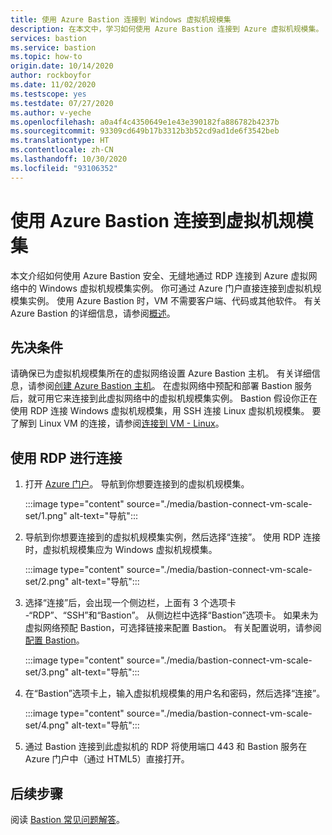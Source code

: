 ```yaml
---
title: 使用 Azure Bastion 连接到 Windows 虚拟机规模集
description: 在本文中，学习如何使用 Azure Bastion 连接到 Azure 虚拟机规模集。
services: bastion
ms.service: bastion
ms.topic: how-to
origin.date: 10/14/2020
author: rockboyfor
ms.date: 11/02/2020
ms.testscope: yes
ms.testdate: 07/27/2020
ms.author: v-yeche
ms.openlocfilehash: a0a4f4c4350649e1e43e390182fa886782b4237b
ms.sourcegitcommit: 93309cd649b17b3312b3b52cd9ad1de6f3542beb
ms.translationtype: HT
ms.contentlocale: zh-CN
ms.lasthandoff: 10/30/2020
ms.locfileid: "93106352"
---
```

<!--Verified successfully on 09/07/2020-->
# <a name="connect-to-a-virtual-machine-scale-set-using-azure-bastion"></a>使用 Azure Bastion 连接到虚拟机规模集

本文介绍如何使用 Azure Bastion 安全、无缝地通过 RDP 连接到 Azure 虚拟网络中的 Windows 虚拟机规模集实例。 你可通过 Azure 门户直接连接到虚拟机规模集实例。 使用 Azure Bastion 时，VM 不需要客户端、代码或其他软件。 有关 Azure Bastion 的详细信息，请参阅[概述](bastion-overview.md)。

## <a name="prerequisites"></a>先决条件

请确保已为虚拟机规模集所在的虚拟网络设置 Azure Bastion 主机。 有关详细信息，请参阅[创建 Azure Bastion 主机](./tutorial-create-host-portal.md)。 在虚拟网络中预配和部署 Bastion 服务后，就可用它来连接到此虚拟网络中的虚拟机规模集实例。 Bastion 假设你正在使用 RDP 连接 Windows 虚拟机规模集，用 SSH 连接 Linux 虚拟机规模集。 要了解到 Linux VM 的连接，请参阅[连接到 VM - Linux](bastion-connect-vm-ssh.md)。

<a name="rdp"></a>
## <a name="connect-using-rdp"></a>使用 RDP 进行连接

1. 打开 [Azure 门户](https://portal.azure.cn)。 导航到你想要连接到的虚拟机规模集。

    :::image type="content" source="./media/bastion-connect-vm-scale-set/1.png" alt-text="导航":::
2. 导航到你想要连接到的虚拟机规模集实例，然后选择“连接”。 使用 RDP 连接时，虚拟机规模集应为 Windows 虚拟机规模集。

    :::image type="content" source="./media/bastion-connect-vm-scale-set/2.png" alt-text="导航":::
3. 选择“连接”后，会出现一个侧边栏，上面有 3 个选项卡 -“RDP”、“SSH”和“Bastion”。 从侧边栏中选择“Bastion”选项卡。 如果未为虚拟网络预配 Bastion，可选择链接来配置 Bastion。 有关配置说明，请参阅[配置 Bastion](./tutorial-create-host-portal.md)。

    :::image type="content" source="./media/bastion-connect-vm-scale-set/3.png" alt-text="导航":::
4. 在“Bastion”选项卡上，输入虚拟机规模集的用户名和密码，然后选择“连接”。

    :::image type="content" source="./media/bastion-connect-vm-scale-set/4.png" alt-text="导航":::
5. 通过 Bastion 连接到此虚拟机的 RDP 将使用端口 443 和 Bastion 服务在 Azure 门户中（通过 HTML5）直接打开。

## <a name="next-steps"></a>后续步骤

阅读 [Bastion 常见问题解答](bastion-faq.md)。

<!-- Update_Description: update meta properties, wording update, update link -->
